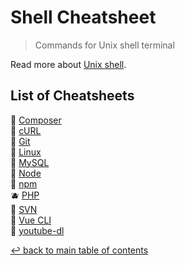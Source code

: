 # Shell Cheatsheet
> Commands for Unix shell terminal

Read more about [Unix shell](https://en.wikipedia.org/wiki/Unix_shell.md).

## List of Cheatsheets

:grapes: [Composer](composer.md)\
:watermelon: [cURL](curl.md)\
:lemon: [Git](git.md)\
:pineapple: [Linux](linux.md)\
:apple: [MySQL](mysql.md)\
:pear: [Node](node.md)\
:cherries: [npm](npm.md)\
:blueberries: [PHP](php.md)\
:tomato: [SVN](svn.md)\
:coconut: [Vue CLI](vue-cli.md)\
:melon: [youtube-dl](youtube-dl.md)

[↩ back to main table of contents](../README.md#main-table-of-contents)
